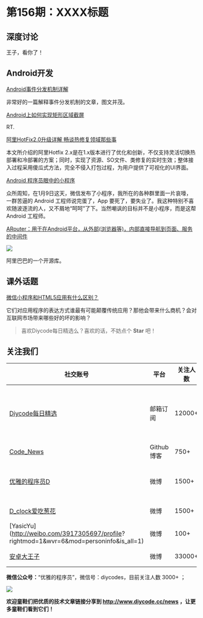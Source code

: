# 第156期：XXXX标题

## 深度讨论

[]()

王子，看你了！

## Android开发

[Android事件分发机制详解](http://blog.csdn.net/carson_ho/article/details/54136311)

非常好的一篇解释事件分发机制的文章，图文并茂。

[Android上如何实现矩形区域截屏](http://www.jianshu.com/p/0462dae4c808)

RT.

[阿里HotFix2.0升级详解 畅谈热修复领域那些事](http://mp.weixin.qq.com/s/KyDg09MpWpP7NbGXuFTlvw)

本文所介绍的阿里Hotfix 2.x是在1.x版本进行了优化和创新，不仅支持灵活切换热部署和冷部署的方案；同时，实现了资源、SO文件、类修复的实时生效；整体接入过程采用傻瓜式方法，完全不侵入打包过程，为用户提供了可视化的UI界面。

[Android 程序员眼中的小程序](https://geminiwen.xyz/2017/01/10/mini-program/)

众所周知，在1月9日这天，微信发布了小程序，我所在的各种群里面一片哀嚎，一群苦逼的 Android 工程师说完蛋了，App 要死了，要失业了。我这种特别不喜欢随波逐流的人，又不屑地“呵呵”了下。当然嘲讽的目标并不是小程序，而是这帮 Android 工程师。

[ARouter：用于在Android平台，从外部(浏览器等)，内部直接导航到页面、服务的中间件](https://github.com/alibaba/ARouter)

![](https://raw.githubusercontent.com/alibaba/ARouter/master/demo/arouter-demo.gif)

阿里巴巴的一个开源库。

## 课外话题

[微信小程序和HTML5应用有什么区别？](https://www.zhihu.com/question/54654706)

它们对应用程序的表达方式谁最有可能颠覆传统应用？那他会带来什么商机？会对互联网市场带来哪些好的坏的影响？

> 喜欢Diycode每日精选么？喜欢的话，不妨点个 **Star** 吧！

## 关注我们

| 社交账号  |  平台  | 关注人数 | 说明 |
| -------- | -------- | -------- | -------- |
| [Diycode每日精选](http://list.qq.com/cgi-bin/qf_invite?id=d469993d2c888e971c0fbb2309c4d84256968386b126b967)|   邮箱订阅  | 12000+ | 每日分享一次Android、iOS、Swfit技术干货  |
| [Code_News](https://github.com/DiyCodes/code_news) |    Github博客  |750+ | 每日邮件推送列表  |
| [优雅的程序员D](http://weibo.com/u/5891258264) |   微博  | 1500+ | 官方微博，每日分享开源信息  |
| [D_clock爱吃葱花](http://weibo.com/u/2480694892)  |   微博  | 1500+ | 日报发起人  |
|[YasicYu](http://weibo.com/3917305697/profile? rightmod=1&wvr=6&mod=personinfo&is_all=1)  |   微博  | 100+ | 日报发起人  |
|[安卓大王子](http://weibo.com/apkbus/)   |   微博  | 33000+ | 日报发起人  |

**微信公众号：**“优雅的程序员”，微信号：diycodes，目前关注人数 3000+ ；

![](http://upload-images.jianshu.io/upload_images/1846413-b42abfa70f909099.jpg?imageMogr2/auto-orient/strip%7CimageView2/2/w/1240)

**欢迎童鞋们把优质的技术文章链接分享到 http://www.diycode.cc/news ，让更多童鞋们看到它们！**